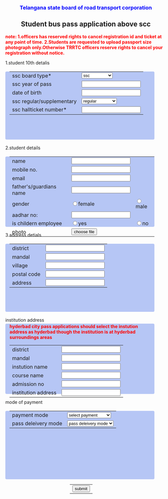 
<html>
    <head>
 <style>
     .head{
     height: 15pt;
     width: 115pt;
     
     background-color: royalblue;
     border-bottom-left-radius: 4pt;
     border-top-left-radius: 4pt;
     border-bottom-right-radius: 4pt;
     border-top-right-radius: 4pt;
     
     
    }
    .box{
        height: 160pt;
     width: 90%;
     padding-left: 10pt;
     background-color: rgb(182, 198, 245);
     border-bottom-left-radius: 3pt;
     border-top-left-radius: 3pt;
     border-bottom-right-radius: 3pt;
     border-top-right-radius: 3pt;
     
    }
    .box1{
        height: 165pt;
     width:90%;
     padding-left: 10pt;
     background-color: rgb(182, 198, 245);
     border-bottom-left-radius: 3pt;
     border-top-left-radius: 3pt;
     border-bottom-right-radius: 3pt;
     border-top-right-radius: 3pt;
     
    }
 </style>
    </head>
    <body >
        <h3 style="color: blue; text-align: center;">Telangana state board of road transport corporation</h3>
        <h2 style="text-align: center;"><b>Student bus pass application above scc</b></h2>
        <p style="color: red;"><b>note: 1.officers has reserved rights to cancel registration id and ticket at any point of time. 2.Students are requested to upload passport size photograph only.Otherwise TRRTC officers reserve rights to cancel your registration without notice.</b></p>
        <div class="head">
         <p>1.student 10th detalis</p>
        </div>
        <div class="box">
          <form>
              <table>
                  <tr>
                      <td>ssc board type*</td>
                      <td>
                          <select>
                              <option>ssc </option>
                              <option>cbsc</option>
                              <option>icsc</option>
                              <option>oriental</option>
                              <option>apos</option>
                              <option>other boards</option>
                          </select>
                      </td>
                  </tr>
                  <tr>
                       <td>ssc year of pass</td>
                       <td><input type="number" name=""> </td>
                  </tr>
                  <tr>
                      <td>date of birth</td>
                      <td><input type="number" name=""></td>
                  </tr>
                  <tr>
                      <td>ssc regular/supplementary</td>
                      <td >
                          <select>
                              <option>
                                  regular
                              </option>
                              <option>supplementary</option>
                          </select>
                      </td>
                  </tr>
                  <tr>
                      <td>ssc hallticket number*</td>
                      <td><input type="number" name=""></td>
                  </tr>
              </table>
          </form>
        </div>
        <br>
        <div class="head">
            2.student details
        </div>
<div class="box1">
    <form>
     <table>
         <tr>
             <td>name</td>
             <td><input type="text" name=""></td>
         </tr>
         <tr>
             <td>mobile no.</td>
             <td><input type="number"></td>
         </tr>
         <tr>
             <td>email</td>
             <td><input type="text" name=""></td>
         </tr>
         <tr>
             <td>father's/guardians name</td>
             <td><input type="text" name=""></td>
         </tr>
         <tr>
             <td>gender</td>
             <td><input type="radio" name="gender">female</td>
             <td><input type="radio" name="gender">male</td>
         </tr>
         <tr>
             <td>aadhar no:</td>
             <td><input type="number" name=""></td>
         </tr>
         <tr>
             <td>is childern employee</td>
             <td><input type="radio" name="">yes</td>
             <td><input type="radio" name="">no</td>
         </tr>
         <tr>
             <td>photo</td>
             <td><input type="submit" value="choose file" name=""></td>
         </tr>
     </table>
    </form>
</div>
<br>
<div class="head">
  3.address detials
</div>
<div class="box">
<form>
    <table>
        <tr>
            <td>district</td>
            <td><input type="text" name=""></td>
        </tr>
        <tr>
            <td>mandal</td>
            <td><input type="text" name=""></td>
        </tr>
        <tr>
            <td>village</td>
            <td><input type="text" name=""></td>
        </tr>
        <tr>
            <td>postal code</td>
            <td><input type="number" name=""></td>
        </tr>
        <tr>
            <td>address</td>
            <td><input type="text" name=""></td>
        </tr>
    </table>
</form>
</div>
<br>
<div class="head">
institution address
</div>
<div class="box1">
    <b style="color: red;">hyderbad city pass applications should select the instution address as hyderbad though the institution is at hyderbad surroundings areas</b>
<form>
    <table>
        <tr>
            <td>district</td>
            <td><input type="text" name=""></td>
        </tr>
        <tr>
            <td>mandal</td>
            <td><input type="text" name=""></td>
        </tr>
        <tr>
            <td>instution name</td>
            <td><input type="text" name=""></td>
        </tr>
        <tr>
            <td>course name</td>
            <td><input type="text" name=""></td>
        </tr>
        <tr>
            <td>admission no</td>
            <td><input type="number" name=""></td>
        </tr>
        <tr>
            <td>institution address</td>
            <td><input type="text" name=""></td>
        </tr>
    </table>
    <br>
</form>
</div>
<br>
<div class="head">
mode of payment
</div>
<div class="box">
    <form>
        <table>
            <tr>
                <td>payment mode</td>
                <td>
                <select>
                    <option>select payment</option>
                    <option>online payment</option>
                     <option>payment at counter</option>
                </select>
                </td>
            </tr>
            <tr>
                <td>pass deleivery mode</td>
                <td>
                <select>
                    <option>pass deleivery mode</option>
                    <option>at the counter</option>
                </select>
                </td>
            </tr>
        </table>
    </form>
</div>
<form>
    <table style="padding-left: 40%;">
        <tr>
            <td><input type="submit" value="submit" name=""></td>
        </tr>
    </table>
</form>
    </body>
</html>
